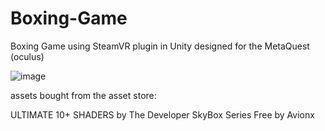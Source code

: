 # Boxing-Game
Boxing Game using SteamVR plugin in Unity designed for the MetaQuest (oculus)

![image](https://user-images.githubusercontent.com/109396990/213094633-1f7e15a9-aca6-4694-bff9-06f7fe0b6443.png)





assets bought from the asset store:

ULTIMATE 10+ SHADERS by The Developer 
SkyBox Series Free by Avionx
